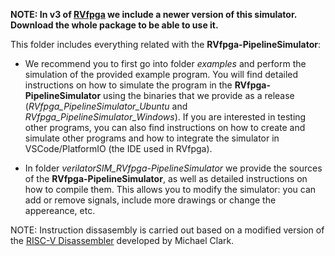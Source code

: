 **NOTE: In v3 of [RVfpga](https://university.imgtec.com/rvfpga-el2-v3-0-english-downloads-page/) we include a newer version of this simulator. Download the whole package to be able to use it.**

This folder includes everything related with the **RVfpga-PipelineSimulator**:

* We recommend you to first go into folder *examples* and perform the simulation of the provided example program. You will find detailed instructions on how to simulate the program in the **RVfpga-PipelineSimulator** using the binaries that we provide as a release (*RVfpga_PipelineSimulator_Ubuntu* and *RVfpga_PipelineSimulator_Windows*). If you are interested in testing other programs, you can also find instructions on how to create and simulate other programs and how to integrate the simulator in VSCode/PlatformIO (the IDE used in RVfpga).

* In folder *verilatorSIM_RVfpga-PipelineSimulator* we provide the sources of the **RVfpga-PipelineSimulator**, as well as detailed instructions on how to compile them. This allows you to modify the simulator: you can add or remove signals, include more drawings or change the appereance, etc.

NOTE: Instruction dissasembly is carried out based on a modified version of the [RISC-V Disassembler](https://github.com/michaeljclark/riscv-disassembler) developed by Michael Clark.
